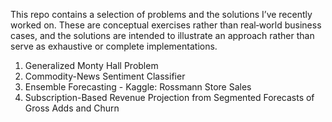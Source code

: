 This repo contains a selection of problems and the solutions I’ve recently worked on. These are conceptual exercises rather than real‑world business cases, and the solutions are intended to illustrate an approach rather than serve as exhaustive or complete implementations.

1. Generalized Monty Hall Problem
2. Commodity-News Sentiment Classifier
3. Ensemble Forecasting - Kaggle: Rossmann Store Sales
4. Subscription-Based Revenue Projection from Segmented Forecasts of Gross Adds and Churn


